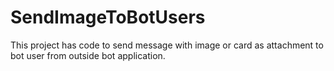 # SendImageToBotUsers
This project has code to send message with image or card as attachment to bot user from outside bot application.
